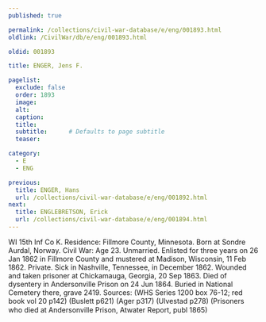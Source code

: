 ```yaml
---
published: true

permalink: /collections/civil-war-database/e/eng/001893.html
oldlink: /CivilWar/db/e/eng/001893.html

oldid: 001893

title: ENGER, Jens F.

pagelist:
  exclude: false
  order: 1893
  image: 
  alt:
  caption:
  title:
  subtitle:      # Defaults to page subtitle
  teaser:

category: 
  - E 
  - ENG

previous:
  title: ENGER, Hans
  url: /collections/civil-war-database/e/eng/001892.html  
next:
  title: ENGLEBRETSON, Erick
  url: /collections/civil-war-database/e/eng/001894.html   
---
```

WI 15th Inf Co K. Residence: Fillmore County, Minnesota. Born at Sondre Aurdal, Norway. Civil War: Age 23. Unmarried. Enlisted for three years on 26 Jan 1862 in Fillmore County and mustered at Madison, Wisconsin, 11 Feb 1862. Private. Sick in Nashville, Tennessee, in December 1862. Wounded and taken prisoner at Chickamauga, Georgia, 20 Sep 1863. Died of dysentery in Andersonville Prison on 24 Jun 1864. Buried in National Cemetery there, grave 2419. Sources: (WHS Series 1200 box 76-12; red book vol 20 p142) (Buslett p621) (Ager p317) (Ulvestad p278) (Prisoners who died at Andersonville Prison&#148;, Atwater Report, publ 1865)